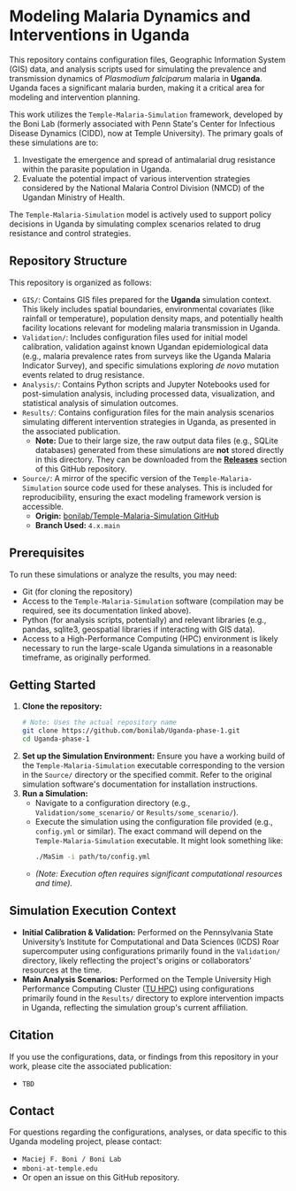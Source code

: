 # Modeling Malaria Dynamics and Interventions in Uganda

This repository contains configuration files, Geographic Information System (GIS) data, and analysis scripts used for simulating the prevalence and transmission dynamics of _Plasmodium falciparum_ malaria in **Uganda**. Uganda faces a significant malaria burden, making it a critical area for modeling and intervention planning.

This work utilizes the `Temple-Malaria-Simulation` framework, developed by the Boni Lab (formerly associated with Penn State's Center for Infectious Disease Dynamics (CIDD), now at Temple University). The primary goals of these simulations are to:

1.  Investigate the emergence and spread of antimalarial drug resistance within the parasite population in Uganda.
2.  Evaluate the potential impact of various intervention strategies considered by the National Malaria Control Division (NMCD) of the Ugandan Ministry of Health.

The `Temple-Malaria-Simulation` model is actively used to support policy decisions in Uganda by simulating complex scenarios related to drug resistance and control strategies.

## Repository Structure

This repository is organized as follows:

- `GIS/`: Contains GIS files prepared for the **Uganda** simulation context. This likely includes spatial boundaries, environmental covariates (like rainfall or temperature), population density maps, and potentially health facility locations relevant for modeling malaria transmission in Uganda.
- `Validation/`: Includes configuration files used for initial model calibration, validation against known Ugandan epidemiological data (e.g., malaria prevalence rates from surveys like the Uganda Malaria Indicator Survey), and specific simulations exploring _de novo_ mutation events related to drug resistance.
- `Analysis/`: Contains Python scripts and Jupyter Notebooks used for post-simulation analysis, including processed data, visualization, and statistical analysis of simulation outcomes.
- `Results/`: Contains configuration files for the main analysis scenarios simulating different intervention strategies in Uganda, as presented in the associated publication.
  - **Note:** Due to their large size, the raw output data files (e.g., SQLite databases) generated from these simulations are **not** stored directly in this directory. They can be downloaded from the **[Releases](https://github.com/bonilab/Uganda-phase-1/releases/tag/v1.0_250505)** section of this GitHub repository.
- `Source/`: A mirror of the specific version of the `Temple-Malaria-Simulation` source code used for these analyses. This is included for reproducibility, ensuring the exact modeling framework version is accessible.
  - **Origin:** [bonilab/Temple-Malaria-Simulation GitHub](https://github.com/bonilab/Temple-Malaria-Simulation/)
  - **Branch Used:** `4.x.main`

## Prerequisites

To run these simulations or analyze the results, you may need:

- Git (for cloning the repository)
- Access to the `Temple-Malaria-Simulation` software (compilation may be required, see its documentation linked above).
- Python (for analysis scripts, potentially) and relevant libraries (e.g., pandas, sqlite3, geospatial libraries if interacting with GIS data).
- Access to a High-Performance Computing (HPC) environment is likely necessary to run the large-scale Uganda simulations in a reasonable timeframe, as originally performed.

## Getting Started

1.  **Clone the repository:**
    ```bash
    # Note: Uses the actual repository name
    git clone https://github.com/bonilab/Uganda-phase-1.git
    cd Uganda-phase-1
    ```
2.  **Set up the Simulation Environment:** Ensure you have a working build of the `Temple-Malaria-Simulation` executable corresponding to the version in the `Source/` directory or the specified commit. Refer to the original simulation software's documentation for installation instructions.
3.  **Run a Simulation:**
    - Navigate to a configuration directory (e.g., `Validation/some_scenario/` or `Results/some_scenario/`).
    - Execute the simulation using the configuration file provided (e.g., `config.yml` or similar). The exact command will depend on the `Temple-Malaria-Simulation` executable. It might look something like:
      ```bash
      ./MaSim -i path/to/config.yml
      ```
    - _(Note: Execution often requires significant computational resources and time)._

## Simulation Execution Context

- **Initial Calibration & Validation:** Performed on the Pennsylvania State University’s Institute for Computational and Data Sciences (ICDS) Roar supercomputer using configurations primarily found in the `Validation/` directory, likely reflecting the project's origins or collaborators' resources at the time.
- **Main Analysis Scenarios:** Performed on the Temple University High Performance Computing Cluster ([TU HPC](https://www.hpc.temple.edu/)) using configurations primarily found in the `Results/` directory to explore intervention impacts in Uganda, reflecting the simulation group's current affiliation.

## Citation

If you use the configurations, data, or findings from this repository in your work, please cite the associated publication:

- `TBD`

## Contact

For questions regarding the configurations, analyses, or data specific to this Uganda modeling project, please contact:

- `Maciej F. Boni / Boni Lab`
- `mboni-at-temple.edu`
- Or open an issue on this GitHub repository.
